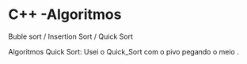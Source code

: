 # C++ -Algoritmos
 Buble sort /  Insertion Sort  /  Quick Sort


Algoritmos  Quick Sort:
Usei o Quick_Sort com o pivo pegando o meio .
 
 


